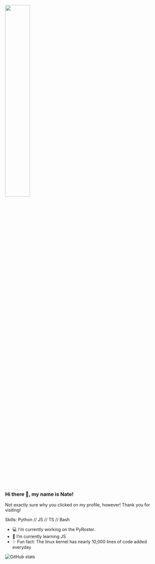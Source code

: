 <img width=40% src='https://user-images.githubusercontent.com/58314490/89131346-bf3e3580-d4d1-11ea-929f-f9faf906b4b0.png'>

### Hi there 👋, my name is Nate!
Not exactly sure why  you clicked on my profile, however! Thank you for visiting!

Skills: Python // JS // TS // Bash 

- :computer: I’m currently working on the PyRoster. 
- 🌱 I’m currently learning JS 
- :sparkles: Fun fact: The linux kernel has nearly 10,000 lines of code added everyday

![GitHub stats](https://github-readme-stats.vercel.app/api?username=justnat3&show_icons=true)  

